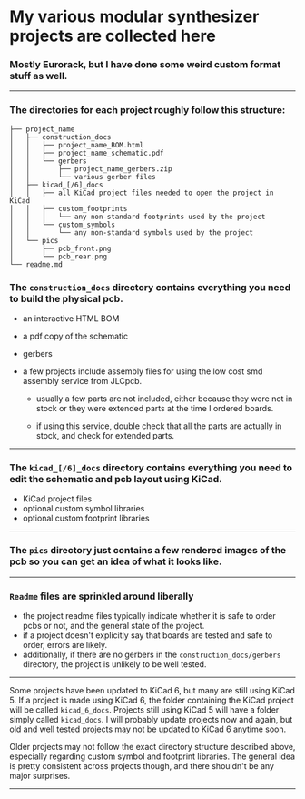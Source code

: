 # My various modular synthesizer projects are collected here

### Mostly Eurorack, but I have done some weird custom format stuff as well.

---

### The directories for each project roughly follow this structure:

```
├── project_name
│   ├── construction_docs
│   │   ├── project_name_BOM.html
│   │   ├── project_name_schematic.pdf
│   │   └── gerbers
│   │       ├── project_name_gerbers.zip
│   │       └── various gerber files
│   ├── kicad_[/6]_docs
│   │   ├── all KiCad project files needed to open the project in KiCad
│   │   ├── custom_footprints
│   │   │   └── any non-standard footprints used by the project
│   │   └── custom_symbols
│   │       └── any non-standard symbols used by the project
│   └── pics
│       ├── pcb_front.png
│       └── pcb_rear.png
└── readme.md
```

### The `construction_docs` directory contains everything you need to build the physical pcb.
- an interactive HTML BOM
- a pdf copy of the schematic
- gerbers
- a few projects include assembly files for using the low cost smd assembly service from JLCpcb.

    - usually a few parts are not included, either because they were not in stock or they were extended parts at the time I ordered boards.

    - if using this service, double check that all the parts are actually in stock, and check for extended parts.

---

### The `kicad_[/6]_docs` directory contains everything you need to edit the schematic and pcb layout using KiCad.
- KiCad project files
- optional custom symbol libraries
- optional custom footprint libraries

---
### The `pics` directory just contains a few rendered images of the pcb so you can get an idea of what it looks like.

---

### `Readme` files are sprinkled around liberally
- the project readme files typically indicate whether it is safe to order pcbs or not, and the general state of the project.
- if a project doesn't explicitly say that boards are tested and safe to order, errors are likely.
- additionally, if there are no gerbers in the `construction_docs/gerbers` directory, the project is unlikely to be well tested.

---

Some projects have been updated to KiCad 6, but many are still using KiCad 5. If a project is made using KiCad 6, the folder containing the KiCad project will be called `kicad_6_docs`. Projects still using KiCad 5 will have a folder simply called `kicad_docs`. I will probably update projects now and again, but old and well tested projects may not be updated to KiCad 6 anytime soon.

Older projects may not follow the exact directory structure described above, especially regarding custom symbol and footprint libraries. The general idea is pretty consistent across projects though, and there shouldn't be any major surprises.

---
